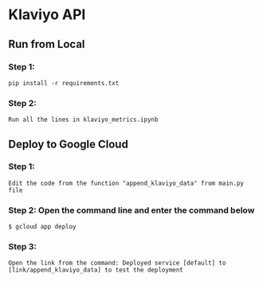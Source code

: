 # Klaviyo API

## Run from Local

### Step 1:
`pip install -r requirements.txt`

### Step 2:
`Run all the lines in klaviyo_metrics.ipynb`

## Deploy to Google Cloud

### Step 1:
`Edit the code from the function "append_klaviyo_data" from main.py file`

### Step 2: Open the command line and enter the command below
`$ gcloud app deploy`

### Step 3:
`Open the link from the command: Deployed service [default] to [link/append_klaviyo_data] to test the deployment`
